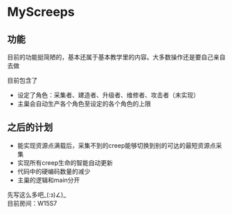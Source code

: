 # MyScreeps

## 功能
目前的功能挺简陋的，基本还属于基本教学里的内容。大多数操作还是要自己亲自去做  

目前包含了
+ 设定了角色：采集者、建造者、升级者、维修者、攻击者（未实现）
+ 主巢会自动生产各个角色至设定的各个角色的上限

## 之后的计划
+ 能实现资源点满载后，采集不到的creep能够切换到别的可达的最短资源点采集
+ 实现所有creep生命的智能自动更新
+ 代码中的硬编码数量的减少
+ 主巢的逻辑和main分开

先写这么多吧_(:з)∠)_   
目前房间：W15S7
